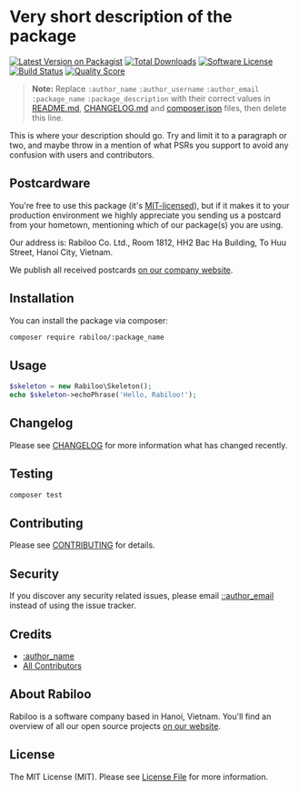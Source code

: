 # Very short description of the package

[![Latest Version on Packagist](https://img.shields.io/packagist/v/rabiloo/:package_name.svg?style=flat-square)](https://packagist.org/packages/rabiloo/:package_name)
[![Total Downloads](https://img.shields.io/packagist/dt/rabiloo/:package_name.svg?style=flat-square)](https://packagist.org/packages/rabiloo/:package_name)
[![Software License](https://img.shields.io/badge/license-MIT-brightgreen.svg?style=flat-square)](LICENSE.md)
[![Build Status](https://img.shields.io/travis/rabiloo/:package_name/master.svg?style=flat-square)](https://travis-ci.org/rabiloo/:package_name)
[![Quality Score](https://img.shields.io/scrutinizer/g/rabiloo/:package_name.svg?style=flat-square)](https://scrutinizer-ci.com/g/rabiloo/:package_name)

> **Note:** Replace `:author_name` `:author_username` `:author_email` `:package_name` `:package_description` with their correct values 
> in [README.md](README.md), [CHANGELOG.md](CHANGELOG.md) and [composer.json](composer.json) files, 
> then delete this line.

This is where your description should go. Try and limit it to a paragraph or two, and maybe throw in a mention of what PSRs you support to avoid any confusion with users and contributors.

## Postcardware

You're free to use this package (it's [MIT-licensed](LICENSE.md)), but if it makes it to your production environment we highly appreciate you sending us a postcard from your hometown, mentioning which of our package(s) you are using.

Our address is: Rabiloo Co. Ltd., Room 1812, HH2 Bac Ha Building, To Huu Street, Hanoi City, Vietnam.

We publish all received postcards [on our company website](https://rabiloo.com/postcards).

## Installation

You can install the package via composer:

```bash
composer require rabiloo/:package_name
```

## Usage

``` php
$skeleton = new Rabiloo\Skeleton();
echo $skeleton->echoPhrase('Hello, Rabiloo!');
```

## Changelog

Please see [CHANGELOG](CHANGELOG.md) for more information what has changed recently.

## Testing

``` bash
composer test
```

## Contributing

Please see [CONTRIBUTING](CONTRIBUTING.md) for details.

## Security

If you discover any security related issues, please email [::author_email](mailto::author_email) instead of using the issue tracker.

## Credits

- [:author_name](https://github.com/:author_username)
- [All Contributors](../../contributors)

## About Rabiloo

Rabiloo is a software company based in Hanoi, Vietnam. You'll find an overview of all our open source projects [on our website](https://rabiloo.com/opensource).

## License

The MIT License (MIT). Please see [License File](LICENSE.md) for more information.
